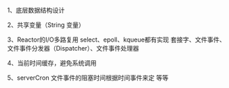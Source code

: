 1、底层数据结构设计

2、共享变量（String 变量）

3、Reactor的I/O多路复用
select、epoll、kqueue都有实现
套接字、文件事件、文件事件分发器（Dispatcher）、文件事件处理器

4、当前时间缓存，避免系统调用

5、serverCron
文件事件的阻塞时间根据时间事件来定 等等